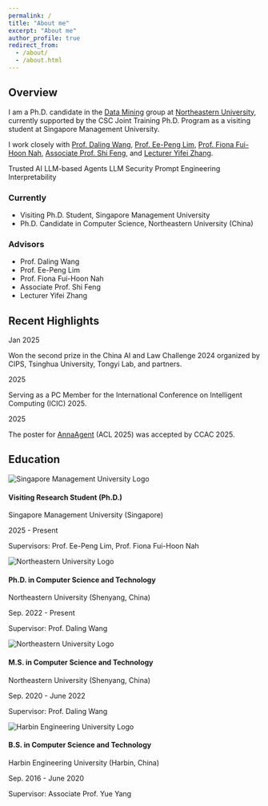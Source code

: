 ```yaml
---
permalink: /
title: "About me"
excerpt: "About me"
author_profile: true
redirect_from: 
  - /about/
  - /about.html
---
```


## Overview

<div class="about-hero">
  <div class="about-hero__intro">
    <p class="about-hero__lead">I am a Ph.D. candidate in the <a href="https://neu-datamining.github.io/">Data Mining</a> group at <a href="http://www.neu.edu.cn/">Northeastern University</a>, currently supported by the CSC Joint Training Ph.D. Program as a visiting student at Singapore Management University.</p>
    <p>I work closely with <a href="https://neu-datamining.github.io/wangdl.htm">Prof. Daling Wang</a>, <a href="https://faculty.smu.edu.sg/profile/lim-ee-peng-616">Prof. Ee-Peng Lim</a>, <a href="https://faculty.smu.edu.sg/profile/nah-fiona-fui-hoon-7861">Prof. Fiona Fui-Hoon Nah</a>, <a href="https://neu-datamining.github.io/cse/fengshi/">Associate Prof. Shi Feng</a>, and <a href="http://faculty.neu.edu.cn/zhangyifei/english.html">Lecturer Yifei Zhang</a>.</p>
    <div class="about-hero__tags" role="list" aria-label="Research interests">
      <span class="about-pill" role="listitem">Trusted AI</span>
      <span class="about-pill" role="listitem">LLM-based Agents</span>
      <span class="about-pill" role="listitem">LLM Security</span>
      <span class="about-pill" role="listitem">Prompt Engineering</span>
      <span class="about-pill" role="listitem">Interpretability</span>
    </div>
  </div>
  <div class="about-hero__meta">
    <div class="about-card">
      <h3>Currently</h3>
      <ul>
        <li>Visiting Ph.D. Student, Singapore Management University</li>
        <li>Ph.D. Candidate in Computer Science, Northeastern University (China)</li>
      </ul>
    </div>
    <div class="about-card">
      <h3>Advisors</h3>
      <ul>
        <li>Prof. Daling Wang</li>
        <li>Prof. Ee-Peng Lim</li>
        <li>Prof. Fiona Fui-Hoon Nah</li>
        <li>Associate Prof. Shi Feng</li>
        <li>Lecturer Yifei Zhang</li>
      </ul>
    </div>
  </div>
</div>

## Recent Highlights

<div class="timeline">
  <div class="timeline__item">
    <span class="timeline__date">Jan 2025</span>
    <p>Won the second prize in the China AI and Law Challenge 2024 organized by CIPS, Tsinghua University, Tongyi Lab, and partners.</p>
  </div>
  <div class="timeline__item">
    <span class="timeline__date">2025</span>
    <p>Serving as a PC Member for the International Conference on Intelligent Computing (ICIC) 2025.</p>
  </div>
  <div class="timeline__item">
    <span class="timeline__date">2025</span>
    <p>The poster for <a href="https://arxiv.org/abs/2506.00551">AnnaAgent</a> (ACL 2025) was accepted by CCAC 2025.</p>
  </div>
</div>
<!-- <div class="timeline__item">
  <span class="timeline__date">July 2024</span>
  <p>Our paper "LLM-Based Empathetic Response through Psychologist-Agent Debate" was accepted by APWeb-WAIM 2024 (CCF C).</p>
</div> -->
<!-- <div class="timeline__item">
  <span class="timeline__date">May 2024</span>
  <p>"FEEL: A Framework for Evaluating Emotional Support Capability with Large Language Models" received an oral presentation at ICIC 2024 (CCF C).</p>
</div> -->
<!-- <div class="timeline__item">
  <span class="timeline__date">Nov 2023</span>
  <p>Secured second prize in the Large Language Model Evaluation track of the CCF & Baidu Language and Intelligence Competition.</p>
</div> -->
<!--  ![prize](https://sci-m-wang.github.io/images/2nd_prize.jpg) -->

## Education
<div class="education-list">
  <div class="education-entry">
    <div class="education-logo">
      <img src="https://upload.wikimedia.org/wikipedia/en/3/3b/Singapore_Management_University_coat_of_arms.svg" alt="Singapore Management University Logo">
    </div>
    <div class="education-details">
      <h4>Visiting Research Student (Ph.D.)</h4>
      <p class="university-info">Singapore Management University (Singapore)</p>
      <p>2025 - Present</p>
      <p class="supervisor-info">Supervisors: Prof. Ee-Peng Lim, Prof. Fiona Fui-Hoon Nah</p>
    </div>
  </div>

  <div class="education-entry">
    <div class="education-logo">
      <img src="https://sci-m-wang.github.io/images/neu_logo.png" alt="Northeastern University Logo">
    </div>
    <div class="education-details">
      <h4>Ph.D. in Computer Science and Technology</h4>
      <p class="university-info">Northeastern University (Shenyang, China)</p>
      <p>Sep. 2022 - Present</p>
      <p class="supervisor-info">Supervisor: Prof. Daling Wang</p>
    </div>
  </div>

  <div class="education-entry">
    <div class="education-logo">
      <img src="https://sci-m-wang.github.io/images/neu_logo.png" alt="Northeastern University Logo">
    </div>
    <div class="education-details">
      <h4>M.S. in Computer Science and Technology</h4>
      <p class="university-info">Northeastern University (Shenyang, China)</p>
      <p>Sep. 2020 - June 2022</p>
      <p class="supervisor-info">Supervisor: Prof. Daling Wang</p>
    </div>
  </div>

  <div class="education-entry">
    <div class="education-logo">
      <img src="https://sci-m-wang.github.io/images/hrbeu.png" alt="Harbin Engineering University Logo">
    </div>
    <div class="education-details">
      <h4>B.S. in Computer Science and Technology</h4>
      <p class="university-info">Harbin Engineering University (Harbin, China)</p>
      <p>Sep. 2016 - June 2020</p>
      <p class="supervisor-info">Supervisor: Associate Prof. Yue Yang</p>
    </div>
  </div>
</div>
